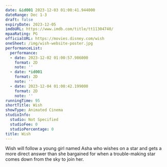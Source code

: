 ```yaml
---
date: &id001 2023-12-03 01:00:41.944000
dateRange: Dec 1-3
draft: false
expiryDate: 2023-12-05
imdbURL: https://www.imdb.com/title/tt11304740/
mpaaRating: PG
officialURL: https://movies.disney.com/wish
oneSheet: /img/wish-website-poster.jpg
performanceList:
  performance:
  - date: 2023-12-02 01:00:57.986000
    format: 2D
    note: ''
  - date: *id001
    format: 2D
    note: ''
  - date: 2023-12-04 01:00:42.199000
    format: 2D
    note: ''
runningTime: 95
shortTitle: Wish
showType: Animated Cinema
studioInfo:
  studio: Not Specified
  studioFee: 0
  studioPercentage: 0
title: Wish
---
```


Wish will follow a young girl named Asha who wishes on a star and gets a more direct answer than she bargained for when a trouble-making star comes down from the sky to join her.